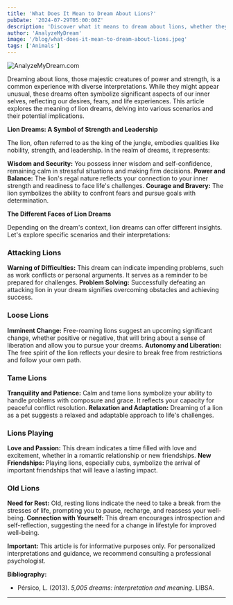 ```yaml
---
title: 'What Does It Mean to Dream About Lions?'
pubDate: '2024-07-29T05:00:00Z'
description: 'Discover what it means to dream about lions, whether they are attacking, loose, tame, playing, or old. Explore how to interpret these dreams in relation to your life and emotions.'
author: 'AnalyzeMyDream'
image: '/blog/what-does-it-mean-to-dream-about-lions.jpeg'
tags: ['Animals']
---
```


![AnalyzeMyDream.com](/blog/what-does-it-mean-to-dream-about-lions.jpeg)


Dreaming about lions, those majestic creatures of power and strength, is a common experience with diverse interpretations. While they might appear unusual, these dreams often symbolize significant aspects of our inner selves, reflecting our desires, fears, and life experiences. This article explores the meaning of lion dreams, delving into various scenarios and their potential implications.

**Lion Dreams: A Symbol of Strength and Leadership**

The lion, often referred to as the king of the jungle, embodies qualities like nobility, strength, and leadership. In the realm of dreams, it represents:

**Wisdom and Security:** You possess inner wisdom and self-confidence, remaining calm in stressful situations and making firm decisions.
**Power and Balance:** The lion's regal nature reflects your connection to your inner strength and readiness to face life's challenges.
**Courage and Bravery:** The lion symbolizes the ability to confront fears and pursue goals with determination.

**The Different Faces of Lion Dreams**

Depending on the dream's context, lion dreams can offer different insights. Let's explore specific scenarios and their interpretations:

### Attacking Lions

**Warning of Difficulties:** This dream can indicate impending problems, such as work conflicts or personal arguments. It serves as a reminder to be prepared for challenges.
**Problem Solving:** Successfully defeating an attacking lion in your dream signifies overcoming obstacles and achieving success.

### Loose Lions

**Imminent Change:**  Free-roaming lions suggest an upcoming significant change, whether positive or negative, that will bring about a sense of liberation and allow you to pursue your dreams.
**Autonomy and Liberation:** The free spirit of the lion reflects your desire to break free from restrictions and follow your own path.

### Tame Lions

**Tranquility and Patience:**  Calm and tame lions symbolize your ability to handle problems with composure and grace. It reflects your capacity for peaceful conflict resolution.
**Relaxation and Adaptation:** Dreaming of a lion as a pet suggests a relaxed and adaptable approach to life's challenges.

### Lions Playing

**Love and Passion:** This dream indicates a time filled with love and excitement, whether in a romantic relationship or new friendships.
**New Friendships:** Playing lions, especially cubs, symbolize the arrival of important friendships that will leave a lasting impact.

### Old Lions

**Need for Rest:** Old, resting lions indicate the need to take a break from the stresses of life, prompting you to pause, recharge, and reassess your well-being.
**Connection with Yourself:**  This dream encourages introspection and self-reflection, suggesting the need for a change in lifestyle for improved well-being.

**Important:** This article is for informative purposes only. For personalized interpretations and guidance, we recommend consulting a professional psychologist. 

**Bibliography:**

* Pérsico, L. (2013). *5,005 dreams: interpretation and meaning*. LIBSA.

---
